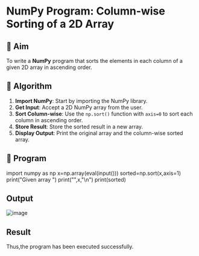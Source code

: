 # NumPy Program: Column-wise Sorting of a 2D Array

## 🎯 Aim
To write a **NumPy** program that sorts the elements in each column of a given 2D array in ascending order.

## 🧠 Algorithm

1. **Import NumPy**: Start by importing the NumPy library.
2. **Get Input**: Accept a 2D NumPy array from the user.
3. **Sort Column-wise**: Use the `np.sort()` function with `axis=0` to sort each column in ascending order.
4. **Store Result**: Store the sorted result in a new array.
5. **Display Output**: Print the original array and the column-wise sorted array.

## 🧾 Program
import numpy as np
x=np.array(eval(input()))
sorted=np.sort(x,axis=1)
print("Given array ")
print("",x,"\n")
print(sorted)

## Output
![image](https://github.com/user-attachments/assets/70cb504f-4693-44f4-b61c-d4c6c96a2999)

## Result
Thus,the program has been executed successfully.

